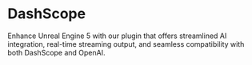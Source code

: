 # DashScope
Enhance Unreal Engine 5 with our plugin that offers streamlined AI integration, real-time streaming output, and seamless compatibility with both DashScope and OpenAI.
